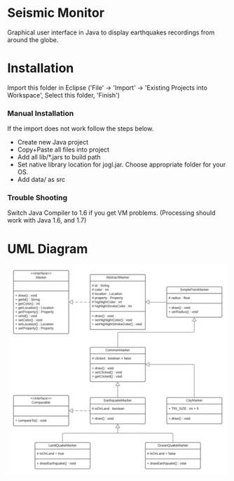 # Seismic Monitor
 Graphical user interface in Java to display earthquakes recordings from around the globe.
 
# Installation

Import this folder in Eclipse ('File' -> 'Import' -> 'Existing Projects into
Workspace', Select this folder, 'Finish')


### Manual Installation

If the import does not work follow the steps below.

- Create new Java project
- Copy+Paste all files into project
- Add all lib/*.jars to build path
- Set native library location for jogl.jar. Choose appropriate folder for your OS.
- Add data/ as src


### Trouble Shooting

Switch Java Compiler to 1.6 if you get VM problems. (Processing should work with Java 1.6, and 1.7)

# UML Diagram
![](UML.png)
